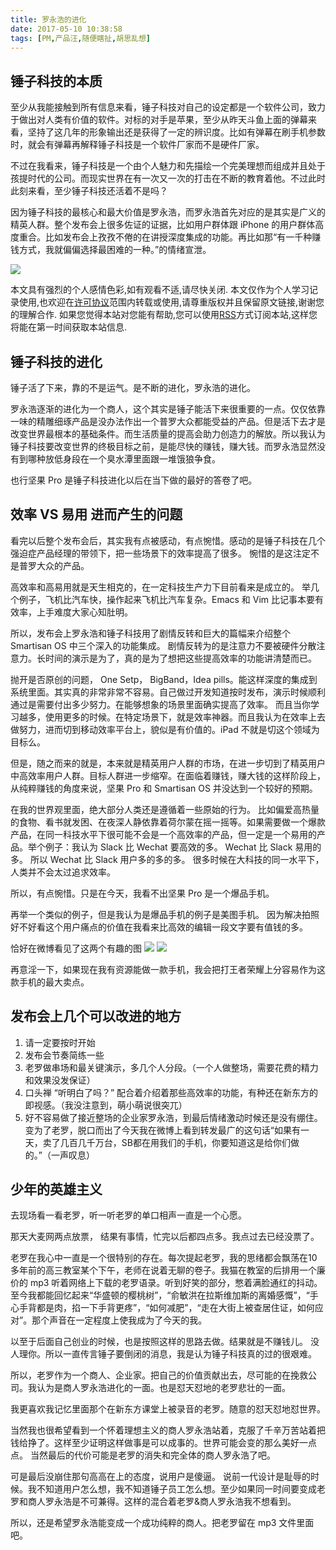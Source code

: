 ```yaml
---
title: 罗永浩的进化
date: 2017-05-10 10:38:58
tags: [PM,产品汪,随便瞎扯,胡思乱想]
---
```


## 锤子科技的本质

至少从我能接触到所有信息来看，锤子科技对自己的设定都是一个软件公司，致力于做出对人类有价值的软件。对标的对手是苹果，至少从昨天斗鱼上面的弹幕来看，坚持了这几年的形象输出还是获得了一定的辨识度。比如有弹幕在刷手机参数时，就会有弹幕再解释锤子科技是一个软件厂家而不是硬件厂家。

不过在我看来，锤子科技是一个由个人魅力和先描绘一个完美理想而组成并且处于孩提时代的公司。而现实世界在有一次又一次的打击在不断的教育着他。不过此时此刻来看，至少锤子科技还活着不是吗？

因为锤子科技的最核心和最大价值是罗永浩，而罗永浩首先对应的是其实是广义的精英人群。整个发布会上很多佐证的证据，比如用户群体跟 iPhone 的用户群体高度重合。比如发布会上孜孜不倦的在讲授深度集成的功能。再比如那“有一千种赚钱方式，我就偏偏选择最困难的一种。”的情绪宣泄。

<!--more-->

![](https://ws1.sinaimg.cn/large/006LEcNugy1ffg2qvhzytj32vd1x7hdw.jpg)

本文具有强烈的个人感情色彩,如有观看不适,请尽快关闭. 本文仅作为个人学习记录使用,也欢迎在[许可协议](http://creativecommons.org/licenses/by-nc/4.0/deed.zh_TW)范围内转载或使用,请尊重版权并且保留原文链接,谢谢您的理解合作. 如果您觉得本站对您能有帮助,您可以使用[RSS](https://iiiyu.com/atom.xml)方式订阅本站,这样您将能在第一时间获取本站信息.

## 锤子科技的进化

锤子活了下来，靠的不是运气。是不断的进化，罗永浩的进化。

罗永浩逐渐的进化为一个商人，这个其实是锤子能活下来很重要的一点。仅仅依靠一味的精雕细琢产品是没办法作出一个普罗大众都能受益的产品。但是活下去才是改变世界最根本的基础条件。而生活质量的提高会助力创造力的解放。所以我认为锤子科技要改变世界的终极目标之前，是能尽快的赚钱，赚大钱。而罗永浩显然没有到哪种放低身段在一个臭水潭里面跟一堆饿狼争食。

也行坚果 Pro 是锤子科技进化以后在当下做的最好的答卷了吧。

## 效率 VS 易用 进而产生的问题

看完以后整个发布会后，其实我有点被感动，有点惋惜。感动的是锤子科技在几个强迫症产品经理的带领下，把一些场景下的效率提高了很多。 惋惜的是这注定不是普罗大众的产品。

高效率和高易用就是天生相克的，在一定科技生产力下目前看来是成立的。 举几个例子，飞机比汽车快，操作起来飞机比汽车复杂。Emacs 和 Vim 比记事本要有效率，上手难度大家心知肚明。

所以，发布会上罗永浩和锤子科技用了剧情反转和巨大的篇幅来介绍整个 Smartisan OS 中三个深入的功能集成。 剧情反转为的是注意力不要被硬件分散注意力。长时间的演示是为了，真的是为了想把这些提高效率的功能讲清楚而已。

抛开是否原创的问题， One Setp， BigBand，Idea pills。能这样深度的集成到系统里面。其实真的非常非常不容易。自己做过开发知道按时发布，演示时候顺利通过是需要付出多少努力。在能够想象的场景里面确实提高了效率。 而且当你学习越多，使用更多的时候。在特定场景下，就是效率神器。而且我认为在效率上去做努力，进而切到移动效率平台上，貌似是有价值的。iPad 不就是切这个领域为目标么。

但是，随之而来的就是，本来就是精英用户人群的市场，在进一步切到了精英用户中高效率用户人群。目标人群进一步缩窄。在面临着赚钱，赚大钱的这样阶段上，从纯粹赚钱的角度来说，坚果 Pro 和 Smartisan OS 并没达到一个较好的预期。

在我的世界观里面，绝大部分人类还是遵循着一些原始的行为。 比如偏爱高热量的食物、看书就发困、在夜深人静依靠着荷尔蒙在摇一摇等。如果需要做一个爆款产品，在同一科技水平下很可能不会是一个高效率的产品，但一定是一个易用的产品。举个例子：我认为 Slack 比 Wechat 要高效的多。 Wechat 比 Slack 易用的多。 所以 Wechat 比 Slack 用户多的多的多。 很多时候在大科技的同一水平下，人类并不会太过追求效率。

所以，有点惋惜。只是在今天，我看不出坚果 Pro 是一个爆品手机。

再举一个类似的例子，但是我认为是爆品手机的例子是美图手机。 因为解决拍照好不好看这个用户痛点的价值在我看来比高效的编辑一段文字要有值钱的多。

恰好在微博看见了这两个有趣的图
![](http://ww4.sinaimg.cn/bmiddle/bf65f0b2ly1fffzyephosj20hm0m8jux.jpg)
![](http://ww1.sinaimg.cn/bmiddle/bf65f0b2ly1fffzye5fl8j20lc0m8acj.jpg)

再意淫一下，如果现在我有资源能做一款手机，我会把打王者荣耀上分容易作为这款手机的最大卖点。

## 发布会上几个可以改进的地方

1. 请一定要按时开始
2. 发布会节奏简练一些
3. 老罗做串场和最关键演示，多几个人分段。（一个人做整场，需要花费的精力和效果没发保证）
4. 口头禅 “听明白了吗？” 配合着介绍着那些高效率的功能，有种还在新东方的即视感。（我没注意到，萌小萌说很突兀）
5. 好不容易做了接近整场的企业家罗永浩，到最后情绪激动时候还是没有绷住。变为了老罗，脱口而出了今天我在微博上看到转发最广的这句话“如果有一天，卖了几百几千万台，SB都在用我们的手机，你要知道这是给你们做的。”（一声叹息）

## 少年的英雄主义

去现场看一看老罗，听一听老罗的单口相声一直是一个心愿。

那天大麦网两点放票， 结果有事情，忙完以后都四点多。我点过去已经没票了。

老罗在我心中一直是一个很特别的存在。每次提起老罗，我的思绪都会飘荡在10多年前的高三教室某个下午，老师在说着无聊的卷子。我猫在教室的后排用一个廉价的 mp3 听着网络上下载的老罗语录。听到好笑的部分，憋着满脸通红的抖动。至今我都能回忆起来“华盛顿的樱桃树”，“俞敏洪在拉斯维加斯的离婚感慨”，“手心手背都是肉，掐一下手背更疼”，“如何减肥”，“走在大街上被查居住证，如何应对”。那个声音在一定程度上使我成为了今天的我。

以至于后面自己创业的时候，也是按照这样的思路去做。结果就是不赚钱儿。 没人理你。所以一直传言锤子要倒闭的消息，我是认为锤子科技真的过的很艰难。

所以，老罗作为一个商人、企业家。把自己的价值贡献出去，尽可能的在挽救公司。我认为是商人罗永浩进化的一面。也是怼天怼地的老罗悲壮的一面。

我更喜欢我记忆里面那个在新东方课堂上被录音的老罗。随意的怼天怼地怼世界。

当然我也很希望看到一个怀着理想主义的商人罗永浩站着，克服了千辛万苦站着把钱给挣了。这样至少证明这样做事是可以成事的。世界可能会变的那么美好一点点。 当然最后的代价可能是老罗的消失和完全体的商人罗永浩了吧。

可是最后没崩住那句高高在上的态度，说用户是傻逼。 说前一代设计是耻辱的时候。我不知道用户怎么想，我不知道锤子员工怎么想。至少如果同一时间要变成老罗和商人罗永浩是不可兼得。这样的混合着老罗&商人罗永浩我不想看到。

所以，还是希望罗永浩能变成一个成功纯粹的商人。把老罗留在 mp3 文件里面吧。
